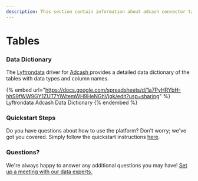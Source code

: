 ```yaml
---
description: This section contain information about adcash connector tables information
---
```


# Tables

### Data Dictionary

The [Lyftrondata](https://www.lyftrondata.com/) driver for [Adcash](https://www.lyftrondata.com/integration/adcash/)[ ](https://www.lyftrondata.com/integration/adcash/)provides a detailed data dictionary of the tables with data types and column names.

{% embed url="https://docs.google.com/spreadsheets/d/1a7PyHRYbH-hhS9fWW9GY1ZUT7YiWtemWH9HeNGhVjqk/edit?usp=sharing" %}
Lyftrondata Adcash Data Dictionary
{% endembed %}

### Quickstart Steps

Do you have questions about how to use the platform? Don't worry; we've got you covered. Simply follow the quickstart instructions [here](../../../../quickstart-steps.md).

### Questions? <a href="#questions" id="questions"></a>

We're always happy to answer any additional questions you may have! [Set up a meeting with our data experts.](https://www.lyftrondata.com/book-a-meeting/)

